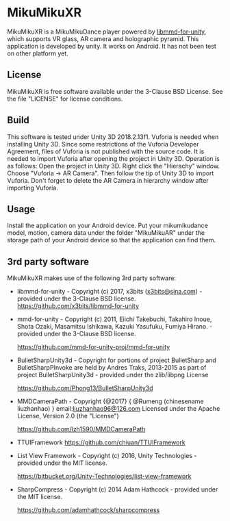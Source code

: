 # MikuMikuXR

MikuMikuXR is a MikuMikuDance player powered by [libmmd-for-unity](https://github.com/x3bits/libmmd-for-unity), which supports VR glass, AR camera and holographic pyramid.
This application is developed by unity. It works on Android. It has not been test on other platform yet.

## License

MikuMikuXR is free software available under the 3-Clause BSD License. See the file "LICENSE" for license conditions.

## Build
This software is tested under Unity 3D 2018.2.13f1. Vuforia is needed when installing Unity 3D. 
Since some restrictions of the Vuforia Developer Agreement, files of Vuforia is not published with the source code. It is needed to import Vuforia after opening the project in Unity 3D. Operation is as follows: 
Open the project in Unity 3D. Right click the "Hierachy" window. Choose "Vuforia -> AR Camera". Then follow the tip of Unity 3D to import Vuforia. Don't forget to delete the AR Camera in hierarchy window after importing Vuforia.

## Usage
Install the application on your Android device. Put your mikumikudance model, motion, camera data under the folder "MikuMikuAR" under the storage path of your Android device so that the application can find them.

## 3rd party software

MikuMikuXR makes use of the following 3rd party software:

- libmmd-for-unity - Copyright (c) 2017, x3bits (x3bits@sina.com) - provided under the 3-Clause BSD license.
  https://github.com/x3bits/libmmd-for-unity

- mmd-for-unity - Copyright (c) 2011, Eiichi Takebuchi, Takahiro Inoue, Shota Ozaki, Masamitsu Ishikawa, Kazuki Yasufuku, Fumiya Hirano. - provided under the 3-Clause BSD license.

  https://github.com/mmd-for-unity-proj/mmd-for-unity

- BulletSharpUnity3d - Copyright for portions of project BulletSharp and BulletSharpPInvoke are held by Andres Traks, 2013-2015 as part of project BulletSharpUnity3d - provided under the zlib/libpng License

  https://github.com/Phong13/BulletSharpUnity3d

- MMDCameraPath -  Copyright {@2017} { @Rumeng (chinesename liuzhanhao) } email:liuzhanhao96@126.com Licensed under the Apache License, Version 2.0 (the "License")

  https://github.com/lzh1590/MMDCameraPath

- TTUIFramework
  https://github.com/chiuan/TTUIFramework

- List View Framework - Copyright (c) 2016, Unity Technologies - provided under the MIT license.

  https://bitbucket.org/Unity-Technologies/list-view-framework

- SharpCompress - Copyright (c) 2014  Adam Hathcock - provided under the MIT license.

  https://github.com/adamhathcock/sharpcompress
